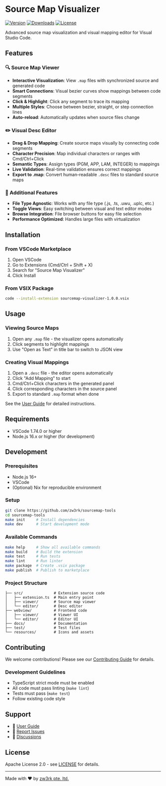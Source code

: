 # Source Map Visualizer

[![Version](https://img.shields.io/visual-studio-marketplace/v/zw3rk.source-map-visualizer)](https://marketplace.visualstudio.com/items?itemName=zw3rk.source-map-visualizer)
[![Downloads](https://img.shields.io/visual-studio-marketplace/d/zw3rk.source-map-visualizer)](https://marketplace.visualstudio.com/items?itemName=zw3rk.source-map-visualizer)
[![License](https://img.shields.io/badge/license-Apache%202.0-blue.svg)](LICENSE)

Advanced source map visualization and visual mapping editor for Visual Studio Code.

## Features

### 🔍 Source Map Viewer
- **Interactive Visualization**: View `.map` files with synchronized source and generated code
- **Smart Connections**: Visual bezier curves show mappings between code segments
- **Click & Highlight**: Click any segment to trace its mapping
- **Multiple Styles**: Choose between bezier, straight, or step connection lines
- **Auto-reload**: Automatically updates when source files change

### ✏️ Visual Desc Editor
- **Drag & Drop Mapping**: Create source maps visually by connecting code segments
- **Character Precision**: Map individual characters or ranges with Cmd/Ctrl+Click
- **Semantic Types**: Assign types (PGM, APP, LAM, INTEGER) to mappings
- **Live Validation**: Real-time validation ensures correct mappings
- **Export to .map**: Convert human-readable `.desc` files to standard source maps

### 🎯 Additional Features
- **File Type Agnostic**: Works with any file type (.js, .ts, .uwu, .uplc, etc.)
- **Toggle Views**: Easy switching between visual and text editor modes
- **Browse Integration**: File browser buttons for easy file selection
- **Performance Optimized**: Handles large files with virtualization

## Installation

### From VSCode Marketplace
1. Open VSCode
2. Go to Extensions (Cmd/Ctrl + Shift + X)
3. Search for "Source Map Visualizer"
4. Click Install

### From VSIX Package
```bash
code --install-extension sourcemap-visualizer-1.0.0.vsix
```

## Usage

### Viewing Source Maps
1. Open any `.map` file - the visualizer opens automatically
2. Click segments to highlight mappings
3. Use "Open as Text" in title bar to switch to JSON view

### Creating Visual Mappings
1. Open a `.desc` file - the editor opens automatically
2. Click "Add Mapping" to start
3. Cmd/Ctrl+Click characters in the generated panel
4. Click corresponding characters in the source panel
5. Export to standard `.map` format when done

See the [User Guide](docs/USER_GUIDE.md) for detailed instructions.

## Requirements

- VSCode 1.74.0 or higher
- Node.js 16.x or higher (for development)

## Development

### Prerequisites
- Node.js 16+
- VSCode
- (Optional) Nix for reproducible environment

### Setup
```bash
git clone https://github.com/zw3rk/sourcemap-tools
cd sourcemap-tools
make init     # Install dependencies
make dev      # Start development mode
```

### Available Commands
```bash
make help     # Show all available commands
make build    # Build the extension
make test     # Run tests
make lint     # Run linter
make package  # Create .vsix package
make publish  # Publish to marketplace
```

### Project Structure
```
├── src/              # Extension source code
│   ├── extension.ts  # Main entry point
│   ├── viewer/       # Source map viewer
│   └── editor/       # Desc editor
├── webview/          # Frontend code
│   ├── viewer/       # Viewer UI
│   └── editor/       # Editor UI
├── docs/             # Documentation
├── test/             # Test files
└── resources/        # Icons and assets
```

## Contributing

We welcome contributions! Please see our [Contributing Guide](CONTRIBUTING.md) for details.

### Development Guidelines
- TypeScript strict mode must be enabled
- All code must pass linting (`make lint`)
- Tests must pass (`make test`)
- Follow existing code style

## Support

- 📖 [User Guide](docs/USER_GUIDE.md)
- 🐛 [Report Issues](https://github.com/zw3rk/sourcemap-tools/issues)
- 💬 [Discussions](https://github.com/zw3rk/sourcemap-tools/discussions)

## License

Apache License 2.0 - see [LICENSE](LICENSE) for details.

---

Made with ❤️ by [zw3rk pte. ltd.](https://zw3rk.com)